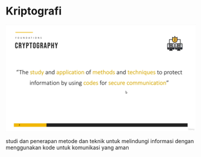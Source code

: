 # Kriptografi

![Apa itu Kriptografi](Screenshot_2021-11-02_02-46-07.png)

studi dan penerapan metode dan teknik untuk melindungi informasi dengan menggunakan kode untuk komunikasi yang aman
